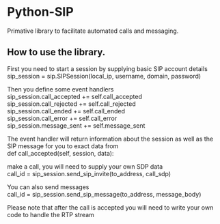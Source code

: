 # Python-SIP
Primative library to facilitate automated calls and messaging.

## How to use the library.

First you need to start a session by supplying basic SIP account details  
sip_session = sip.SIPSession(local_ip, username, domain, password)

Then you define some event handlers  
sip_session.call_accepted += self.call_accepted  
sip_session.call_rejected += self.call_rejected  
sip_session.call_ended += self.call_ended  
sip_session.call_error += self.call_error  
sip_session.message_sent += self.message_sent

The event handler will return information about the session as well as the SIP message for you to exact data from  
def call_accepted(self, session, data):

make a call, you will need to supply your own SDP data  
call_id = sip_session.send_sip_invite(to_address, call_sdp)

You can also send messages  
call_id = sip_session.send_sip_message(to_address, message_body)

Please note that after the call is accepted you will need to write your own code to handle the RTP stream
